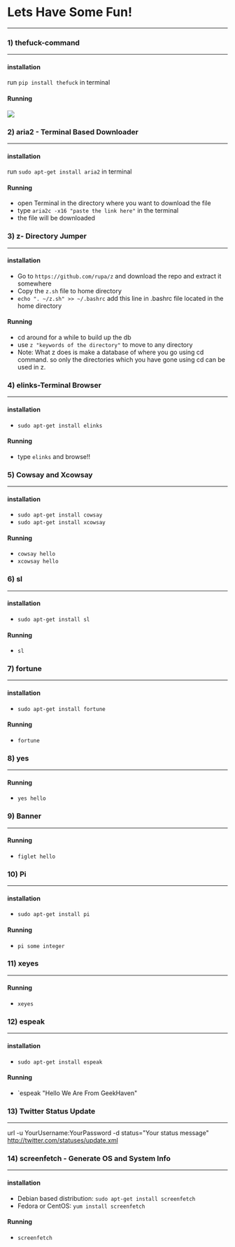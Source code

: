 Lets Have Some Fun!
===================

----------


### 1) thefuck-command
-------------

#### installation


run `pip install thefuck` in terminal

#### Running
![](https://raw.githubusercontent.com/nvbn/thefuck/master/example.gif)



### 2) aria2 - Terminal Based Downloader
-------------

#### installation


run `sudo apt-get install aria2` in terminal

#### Running
*  open Terminal in the directory where you want to download the file
*  type `aria2c -x16 "paste the link here"` in the terminal
*  the file will be downloaded

### 3) z- Directory Jumper
-------------

#### installation
* Go to `https://github.com/rupa/z` and download the repo and extract it somewhere
* Copy the `z.sh` file to home directory
*   `echo ". ~/z.sh" >> ~/.bashrc` add this line in .bashrc file located in the home directory

#### Running
*  cd around for a while to build up the db
*  use `z "keywords of the directory"` to move to any directory
*  Note: What z does is make a database of where you go using cd command. so only the directories which you have gone using cd can be used in z.

### 4) elinks-Terminal Browser
-------------

#### installation
* `sudo apt-get install elinks`

#### Running
*  type `elinks` and browse!!



### 5) Cowsay and Xcowsay
-------------

#### installation
* `sudo apt-get install cowsay`
*  `sudo apt-get install xcowsay`

#### Running
*  `cowsay hello`
*  `xcowsay hello`


### 6) sl
-------------

#### installation
* `sudo apt-get install sl`

#### Running
*  `sl`


### 7) fortune
-------------

#### installation
* `sudo apt-get install fortune`

#### Running
*  `fortune`

### 8) yes
-------------
#### Running
*  `yes hello`

### 9) Banner
-------------
#### Running
*  `figlet hello`

### 10) Pi
-------------
#### installation
* `sudo apt-get install pi`

#### Running
*  `pi some integer`

### 11) xeyes
-------------
#### Running
* `xeyes`

### 12) espeak
-------------
#### installation
* `sudo apt-get install espeak`

#### Running
*  `espeak "Hello We Are From GeekHaven"

### 13) Twitter Status Update
----------
url -u YourUsername:YourPassword -d status="Your status message" http://twitter.com/statuses/update.xml 

### 14) screenfetch - Generate OS and System Info 
-------------
#### installation
* Debian based distribution: `sudo apt-get install screenfetch`
* Fedora or CentOS: `yum install screenfetch`

#### Running
* `screenfetch`








 



